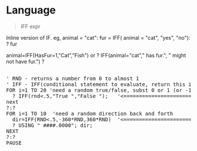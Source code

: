 # Language

> IFF expr

Inline version of IF. eg, animal = "cat": fur = IFF( animal = "cat", "yes", "no"): ? fur

animal=IFF(HasFur=1,"Cat","Fish")
or
? IFF(animal="cat"," has fur.", " might not have fur.")
?
<pre>

' RND - returns a number from 0 to almost 1
' IFF - IFF(conditional statement to evaluate, return this if evaluates true, returns this if evaluates false)
FOR i=1 TO 20 'need a random true/false, subst 0 or 1 (or -1)  ;)
  ? IFF(rnd<.5,"True ","False ");   '<======================== RND and IFF
next
?:?
FOR i=1 TO 10  'need a random direction back and forth
  dir=IFF(RND<.5,-360*RND,360*RND)  '<======================== RND and IFF
  ? USING " ####.0000"; dir;
NEXT
?:?
PAUSE

</pre>

